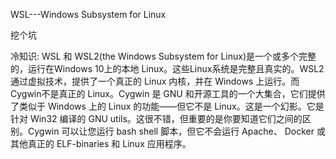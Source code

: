 WSL---Windows Subsystem for Linux

挖个坑

冷知识: WSL 和 WSL2(the Windows Subsystem for Linux)是一个或多个完整的，运行在Windows 10上的本地 Linux。这些Linux系统是完整且真实的。WSL2通过虚拟技术，提供了一个真正的 Linux 内核，并在 Windows 上运行。而Cygwin不是真正的 Linux。Cygwin 是 GNU 和开源工具的一个大集合，它们提供了类似于 Windows 上的 Linux 的功能——但它不是 Linux。这是一个幻影。它是针对 Win32 编译的 GNU utils。这很不错，但重要的是你要知道它们之间的区别。Cygwin 可以让您运行 bash shell 脚本，但它不会运行 Apache、 Docker 或其他真正的 ELF-binaries 和 Linux 应用程序。